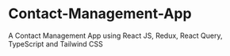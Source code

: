 # Contact-Management-App
A Contact Management App using React JS, Redux, React Query, TypeScript and Tailwind CSS
